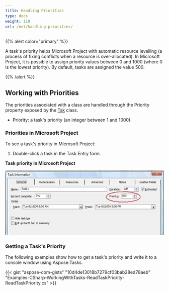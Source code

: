 ```yaml
---
title: Handling Priorities
type: docs
weight: 110
url: /net/handling-priorities/
---
```


{{% alert color="primary" %}} 

A task's priority helps Microsoft Project with automatic resource levelling (a process of fixing conflicts when a resource is over-allocated). In Microsoft Project, it is possible to assign priority values between 0 and 1000 (where 0 is the lowest priority). By default, tasks are assigned the value 500.

{{% /alert %}} 
## **Working with Priorities**
The priorities associated with a class are handled through the Priority property exposed by the [Tsk](http://www.aspose.com/api/net/tasks/aspose.tasks/tsk) class.

- Priority: a task's priority (an integer between 1 and 1000).
### **Priorities in Microsoft Project**
To see a task's priority in Microsoft Project:

1. Double-click a task in the Task Entry form.


**Task priority in Microsoft Project** 

![todo:image_alt_text](handling-priorities_1.png)
### **Getting a Task's Priority**
The following examples show how to get a task's priority and write it to a console window using Aspose.Tasks.

{{< gist "aspose-com-gists" "10d4de13018b7279cf03bab28ed78aeb" "Examples-CSharp-WorkingWithTasks-ReadTaskPriority-ReadTaskPriority.cs" >}}
